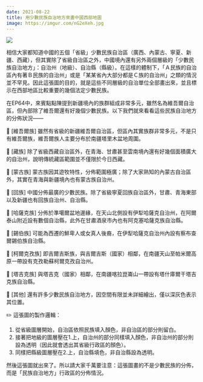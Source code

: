 ```yaml
---
date: 2021-08-22
title: 用少數民族自治地方來畫中國西部地圖
image: https://imgur.com/nG2eXeh.jpg
---
```


![](https://imgur.com/nG2eXeh.jpg)

相信大家都知道中國的五個「省級」少數民族自治區（廣西、內蒙古、寧夏、新疆、西藏），但其實除了省級自治區之外，中國境內還有另外兩個層級的「少數民族自治地方」：自治州（地級）、自治縣（縣級）。在這樣的體制下，「Ａ民族的自治區內有著Ｂ民族的自治州」或是「某某省內大部分都是Ｃ族的自治州」之類的情況並不罕見。因此這張圖的目的，就是這些不同層級的自治單位全部畫出來，並且標示在西部地區比較重要的幾個法定少數民族。

在EP64中，來賓點點陳提到新疆境內的族群組成非常多元，雖然名為維吾爾自治區，但內部除了維吾爾還有好幾個少數民族。以下我們就來看看這些民族自治地方的分佈狀況——

🚩 [維吾爾族]
雖然有省級的新疆維吾爾自治區，但區內其實族群非常多元，不是只有維吾爾族，維吾爾族人主要分布於南疆塔里木盆地周圍。

🚩 [藏族]
除了省級西藏自治區外，在青海、甘肅甚至雲南境內還有好幾個面積廣大的自治州，說明傳統藏區範圍並不僅限於今日西藏。

🚩 [蒙古族]
蒙古族因其遊牧特性，分佈範圍極廣；除了大家熟知的內蒙古自治區外，其實在青海與新疆境內也有蒙古族自治州。

🚩 [回族]
中國分佈最廣的少數民族。除了省級寧夏回族自治區外，甘肅、青海東部以及新疆也有回族自治州、自治縣。

🚩 [哈薩克族]
分佈於準噶爾盆地邊緣，在天山北側設有伊犁哈薩克自治州，在阿爾泰山附近設有數個自治縣，此外在甘肅酒泉市內也有阿克塞哈薩克族自治縣。

🚩 [錫伯族]
可能為西遷的鮮卑人或女真人後裔，在伊犁哈薩克自治州內設有察布查爾錫伯族自治縣。

🚩 [柯爾克孜族]
即吉爾吉斯族，與吉爾吉斯（國家）相鄰，在南疆天山至帕米爾高原一帶設有克孜勒蘇柯爾克孜自治州。

🚩 [塔吉克族]
與塔吉克（國家）相鄰，在南疆喀拉崑崙山一帶設有塔什庫爾干塔吉克族自治縣。

🚩 [其他]
還有許多少數民族自治地方，因空間有限並未詳細繪出，僅以深灰色表示其位置。

✏️ 這張圖的製作邏輯：

1. 從省級圖層開始，自治區依照民族填入顏色，非自治區的部分則留白。
2. 接著把地級的圖層壓在1.上，自治州的部分同樣填入顏色，非自治州的部分則設為透明（因此就會透出其省級行政區的顏色）。
3. 同樣把縣級圖層壓在2.上，自治縣填色，非自治縣設為透明。

然後這張圖就出來了。所以請大家千萬要注意：這張圖畫的不是少數民族的分佈，而是「民族自治地方」行政區的分佈情況。